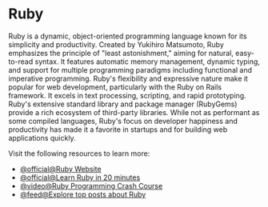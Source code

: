 # Ruby

Ruby is a dynamic, object-oriented programming language known for its simplicity and productivity. Created by Yukihiro Matsumoto, Ruby emphasizes the principle of "least astonishment," aiming for natural, easy-to-read syntax. It features automatic memory management, dynamic typing, and support for multiple programming paradigms including functional and imperative programming. Ruby's flexibility and expressive nature make it popular for web development, particularly with the Ruby on Rails framework. It excels in text processing, scripting, and rapid prototyping. Ruby's extensive standard library and package manager (RubyGems) provide a rich ecosystem of third-party libraries. While not as performant as some compiled languages, Ruby's focus on developer happiness and productivity has made it a favorite in startups and for building web applications quickly.

Visit the following resources to learn more:

- [@official@Ruby Website](https://www.ruby-lang.org/en/)
- [@official@Learn Ruby in 20 minutes](https://www.ruby-lang.org/en/documentation/quickstart/)
- [@video@Ruby Programming Crash Course](https://www.youtube.com/watch?v=w9yNsTAp-Mg)
- [@feed@Explore top posts about Ruby](https://app.daily.dev/tags/ruby?ref=roadmapsh)